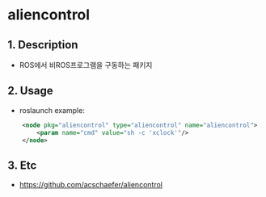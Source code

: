 # aliencontrol


## 1. Description
- ROS에서 비ROS프로그램을 구동하는 패키지

## 2. Usage
- roslaunch example:
``` XML
    <node pkg="aliencontrol" type="aliencontrol" name="aliencontrol">
        <param name="cmd" value="sh -c 'xclock'"/>
    </node>
```

## 3. Etc
- https://github.com/acschaefer/aliencontrol